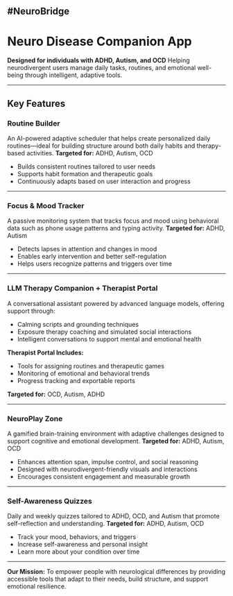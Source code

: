 #NeuroBridge
---

# Neuro Disease Companion App

**Designed for individuals with ADHD, Autism, and OCD**
Helping neurodivergent users manage daily tasks, routines, and emotional well-being through intelligent, adaptive tools.

---

## Key Features

### Routine Builder

An AI-powered adaptive scheduler that helps create personalized daily routines—ideal for building structure around both daily habits and therapy-based activities.
**Targeted for:** ADHD, Autism, OCD

* Builds consistent routines tailored to user needs
* Supports habit formation and therapeutic goals
* Continuously adapts based on user interaction and progress

---

### Focus & Mood Tracker

A passive monitoring system that tracks focus and mood using behavioral data such as phone usage patterns and typing activity.
**Targeted for:** ADHD, Autism

* Detects lapses in attention and changes in mood
* Enables early intervention and better self-regulation
* Helps users recognize patterns and triggers over time

---

### LLM Therapy Companion + Therapist Portal

A conversational assistant powered by advanced language models, offering support through:

* Calming scripts and grounding techniques
* Exposure therapy coaching and simulated social interactions
* Intelligent conversations to support mental and emotional health

**Therapist Portal Includes:**

* Tools for assigning routines and therapeutic games
* Monitoring of emotional and behavioral trends
* Progress tracking and exportable reports

**Targeted for:** OCD, Autism, ADHD

---

### NeuroPlay Zone

A gamified brain-training environment with adaptive challenges designed to support cognitive and emotional development.
**Targeted for:** ADHD, Autism, OCD

* Enhances attention span, impulse control, and social reasoning
* Designed with neurodivergent-friendly visuals and interactions
* Encourages consistent engagement and measurable growth

---

### Self-Awareness Quizzes

Daily and weekly quizzes tailored to ADHD, OCD, and Autism that promote self-reflection and understanding.
**Targeted for:** ADHD, Autism, OCD

* Track your mood, behaviors, and triggers
* Increase self-awareness and personal insight
* Learn more about your condition over time

---

**Our Mission:**
To empower people with neurological differences by providing accessible tools that adapt to their needs, build structure, and support emotional resilience.

